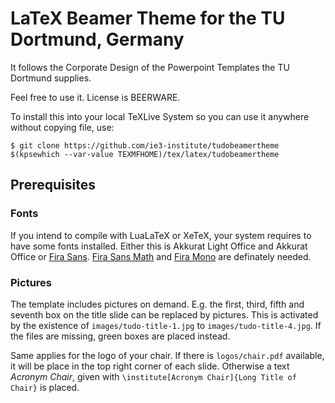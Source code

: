 # LaTeX Beamer Theme for the TU Dortmund, Germany

It follows the Corporate Design of the Powerpoint Templates the TU Dortmund supplies.

Feel free to use it. License is BEERWARE.

To install this into your local TeXLive System so you can use it anywhere without copying file, use:
```
$ git clone https://github.com/ie3-institute/tudobeamertheme $(kpsewhich --var-value TEXMFHOME)/tex/latex/tudobeamertheme
```

## Prerequisites
### Fonts
If you intend to compile with LuaLaTeX or XeTeX, your system requires to have some fonts installed.
Either this is Akkurat Light Office and Akkurat Office or [Fira Sans](https://github.com/bBoxType/FiraSans).
[Fira Sans Math](https://github.com/firamath/firamath) and [Fira Mono](https://bboxtype.com/typefaces/FiraMono) are definately needed.

### Pictures
The template includes pictures on demand.
E.g. the first, third, fifth and seventh box on the title slide can be replaced by pictures.
This is activated by the existence of `images/tudo-title-1.jpg` to `images/tudo-title-4.jpg`.
If the files are missing, green boxes are placed instead.

Same applies for the logo of your chair.
If there is `logos/chair.pdf` available, it will be place in the top right corner of each slide.
Otherwise a text _Acronym Chair_, given with `\institute[Acronym Chair]{Long Title of Chair}` is placed.